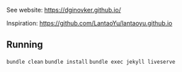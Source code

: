 See website: https://dginovker.github.io/

Inspiration: https://github.com/LantaoYu/lantaoyu.github.io

## Running

`bundle clean`
`bundle install`
`bundle exec jekyll liveserve`
